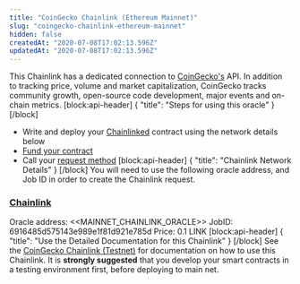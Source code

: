 ```yaml
---
title: "CoinGecko Chainlink (Ethereum Mainnet)"
slug: "coingecko-chainlink-ethereum-mainnet"
hidden: false
createdAt: "2020-07-08T17:02:13.596Z"
updatedAt: "2020-07-08T17:02:13.596Z"
---
```

This Chainlink has a dedicated connection to <a href="https://www.coingecko.com/en" target="_blank">CoinGecko's</a> API. In addition to tracking price, volume and market capitalization, CoinGecko tracks community growth, open-source code development, major events and on-chain metrics.
[block:api-header]
{
  "title": "Steps for using this oracle"
}
[/block]
- Write and deploy your [Chainlinked](doc:create-a-chainlinked-project) contract using the network details below
- [Fund your contract](doc:fund-your-contract) 
- Call your [request method](#section-chainlink-examples) 
[block:api-header]
{
  "title": "Chainlink Network Details"
}
[/block]
You will need to use the following oracle address, and Job ID in order to create the Chainlink request.

### <a href="https://chain.link" target="_blank">Chainlink</a>
Oracle address: <<MAINNET_CHAINLINK_ORACLE>> 
JobID: 6916485d575143e989e1f81d921e785d
Price: 0.1 LINK
[block:api-header]
{
  "title": "Use the Detailed Documentation for this Chainlink"
}
[/block]
See the [CoinGecko Chainlink (Testnet)](doc:coingecko-chainlink-testnet#section-create-your-chainlinked-contract) for documentation on how to use this Chainlink. It is **strongly suggested** that you develop your smart contracts in a testing environment first, before deploying to main net.